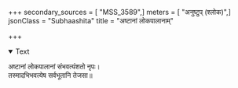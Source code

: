 +++
secondary_sources = [ "MSS_3589",]
meters = [ "अनुष्टुप् (श्लोक)",]
jsonClass = "Subhaashita"
title = "अष्टानां लोकपालानाम्"

+++

<details open><summary>Text</summary>

अष्टानां लोकपालानां संभवत्यंशतो नृपः।  
तस्मादभिभवत्येष सर्वभूतानि तेजसा॥
</details>
